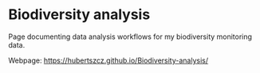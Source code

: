 # Biodiversity analysis
 
Page documenting data analysis workflows for my biodiversity monitoring data. 

Webpage: https://hubertszcz.github.io/Biodiversity-analysis/
